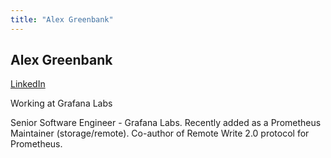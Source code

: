 ```yaml
---
title: "Alex Greenbank"
---
```


## Alex Greenbank
[LinkedIn](https://uk.linkedin.com/in/alex-greenbank-52763468)

Working at Grafana Labs

Senior Software Engineer - Grafana Labs. Recently added as a
Prometheus Maintainer (storage/remote). Co-author of Remote Write 2.0 protocol for Prometheus.
